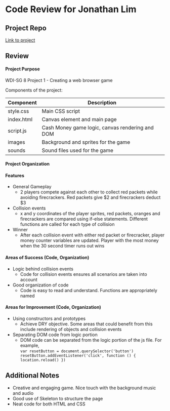 # Code Review for Jonathan Lim

## Project Repo

[Link to project](https://github.com/jonathanlimes/wdi-project-1-jonathanlimes)

## Review

#### Project Purpose

WDI-SG 8 Project 1 - Creating a web browser game

Components of the project:

| Component | Description |
|---------- | ----------- |
| style.css | Main CSS script|
| index.html| Canvas element and main page |
|script.js  | Cash Money game logic, canvas rendering and DOM |
| images    | Background and sprites for the game |
| sounds    | Sound files used for the game |


#### Project Organization

#### Features

* General Gameplay
  * 2 players compete against each other to collect red packets while avoiding firecrackers. Red packets give $2 and firecrackers deduct $3
* Collision events
  * x and y coordinates of the player sprites, red packets, oranges and firecrackers are compared using if-else statements. Different functions are called for each type of collision
* Winner
  * After each collision event with either red packet or firecracker, player money counter variables are updated. Player with the most money when the 30 second timer runs out wins

#### Areas of Success (Code, Organization)

* Logic behind collision events
  * Code for collision events ensures all scenarios are taken into account
* Good organization of code
  * Code is easy to read and understand. Functions are appropriately named

#### Areas for Improvement (Code, Organization)

* Using constructors and prototypes
  * Achieve DRY objective. Some areas that could benefit from this include rendering of objects and collision events
* Separating DOM code from logic portion
  * DOM code can be separated from the logic portion of the js file. For example,    
  `var resetButton = document.querySelector('button')
  resetButton.addEventListener('click', function () {
    location.reload()
  })`

## Additional Notes

* Creative and engaging game. Nice touch with the background music and audio
* Good use of Skeleton to structure the page
* Neat code for both HTML and CSS
